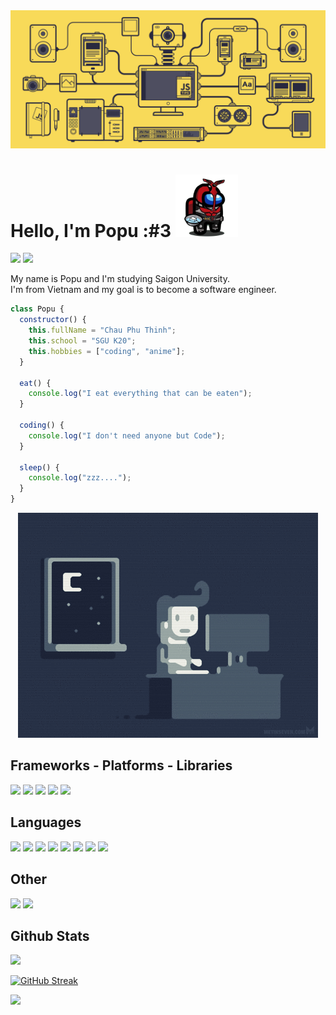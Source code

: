 <img src="images/banner.gif">

# Hello, I'm Popu :#3 <img width='100px' src="images/logo.png">

<a href=https://www.facebook.com/thinh.phu.353250> <img src="https://img.shields.io/badge/Facebook-%231877F2.svg?style=for-the-badge&logo=Facebook&logoColor=white"></a>  <a href=https://github.com/popucoder> <img src="https://img.shields.io/badge/github-%23121011.svg?style=for-the-badge&logo=github&logoColor=white"></a>

My name is Popu and I'm studying Saigon University.  
I'm from Vietnam and my goal is to become a software engineer.

```js
class Popu {
  constructor() {
    this.fullName = "Chau Phu Thinh";
    this.school = "SGU K20";
    this.hobbies = ["coding", "anime"];
  }

  eat() {
    console.log("I eat everything that can be eaten");
  }

  coding() {
    console.log("I don't need anyone but Code");
  }

  sleep() {
    console.log("zzz....");
  }
}
```

<p align=center ><img src="images/coding.gif"></p>

## Frameworks - Platforms - Libraries

<img src="https://img.shields.io/badge/SASS-hotpink.svg?style=for-the-badge&logo=SASS&logoColor=white"> <img src="https://img.shields.io/badge/react-%2320232a.svg?style=for-the-badge&logo=react&logoColor=%2361DAFB"> <img src="https://img.shields.io/badge/redux-%23593d88.svg?style=for-the-badge&logo=redux&logoColor=white"> <img src="https://img.shields.io/badge/node.js-6DA55F?style=for-the-badge&logo=node.js&logoColor=white"> <img src="https://img.shields.io/badge/express.js-%23404d59.svg?style=for-the-badge&logo=express&logoColor=%2361DAFB">

## Languages

<img src="https://img.shields.io/badge/html5-%23E34F26.svg?style=for-the-badge&logo=html5&logoColor=white"> <img src="https://img.shields.io/badge/css3-%231572B6.svg?style=for-the-badge&logo=css3&logoColor=white"> <img src="https://img.shields.io/badge/javascript-%23323330.svg?style=for-the-badge&logo=javascript&logoColor=%23F7DF1E"> <img src="https://img.shields.io/badge/php-%23777BB4.svg?style=for-the-badge&logo=php&logoColor=white"> <img src="https://img.shields.io/badge/java-%23ED8B00.svg?style=for-the-badge&logo=java&logoColor=white"> <img src="https://img.shields.io/badge/c++-%2300599C.svg?style=for-the-badge&logo=c%2B%2B&logoColor=white"> <img src="https://img.shields.io/badge/c%23-%23239120.svg?style=for-the-badge&logo=c-sharp&logoColor=white"> <img src="https://img.shields.io/badge/python-3670A0?style=for-the-badge&logo=python&logoColor=ffdd54">

## Other

<img src="https://camo.githubusercontent.com/ec0d32e85caf4723d5182a75338c89f85a2c3679aed0c46c9ee9fd1c8dc2a316/68747470733a2f2f696d672e736869656c64732e696f2f62616467652f6769742d2532334630353033332e7376673f7374796c653d666f722d7468652d6261646765266c6f676f3d676974266c6f676f436f6c6f723d7768697465"> <img src="https://camo.githubusercontent.com/f6d50128cb007f85916b7a899da5d94f654dce35a37331c8d28573aef46f4274/68747470733a2f2f696d672e736869656c64732e696f2f62616467652f6769746875622d2532333132313031312e7376673f7374796c653d666f722d7468652d6261646765266c6f676f3d676974687562266c6f676f436f6c6f723d7768697465">

## Github Stats

<p aling=center>

<img src="https://github-readme-stats.vercel.app/api?username=popudev&theme=dracula&show_icons=true&count_private=true">

[![GitHub Streak](https://streak-stats.demolab.com?user=popudev&theme=dracula)](https://git.io/streak-stats)

<img src="https://github-readme-stats.vercel.app/api/top-langs/?username=popudev&theme=dracula&layout=&langs_count=5">

</p>
